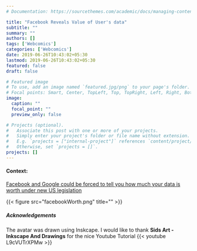 ```yaml
---
# Documentation: https://sourcethemes.com/academic/docs/managing-content/

title: "Facebook Reveals Value of User's data"
subtitle: ""
summary: ""
authors: []
tags: ['Webcomics']
categories: ['Webcomics']
date: 2019-06-26T10:43:02+05:30
lastmod: 2019-06-26T10:43:02+05:30
featured: false
draft: false

# Featured image
# To use, add an image named `featured.jpg/png` to your page's folder.
# Focal points: Smart, Center, TopLeft, Top, TopRight, Left, Right, BottomLeft, Bottom, BottomRight.
image:
  caption: ""
  focal_point: ""
  preview_only: false

# Projects (optional).
#   Associate this post with one or more of your projects.
#   Simply enter your project's folder or file name without extension.
#   E.g. `projects = ["internal-project"]` references `content/project/deep-learning/index.md`.
#   Otherwise, set `projects = []`.
projects: []
---
```


#### Context:
[Facebook and Google could be forced to tell you how much your data is worth under new US legislation](https://www.businessinsider.com/facebook-and-google-could-reveal-value-of-data-2019-6?r=US&IR=T)


{{< figure src="facebookWorth.png" title="" >}}


##### Acknowledgements
The avatar was drawn using Inskcape. I would like to thank **Sids Art - Inkscape And Drawings** for the nice Youtube Tutorial {{< youtube L9cVUTrXPMw >}}
